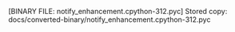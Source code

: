 [BINARY FILE: notify_enhancement.cpython-312.pyc]
Stored copy: docs/converted-binary/notify_enhancement.cpython-312.pyc
